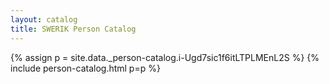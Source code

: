 ```yaml
---
layout: catalog
title: SWERIK Person Catalog
---
```

{% assign p = site.data._person-catalog.i-Ugd7sic1f6itLTPLMEnL2S %}
{% include person-catalog.html p=p %}


